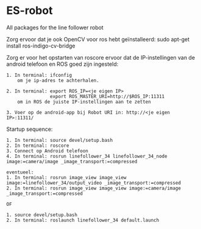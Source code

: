 # ES-robot
All packages for the line follower robot

Zorg ervoor dat je ook OpenCV voor ros hebt geïnstalleerd:
	sudo apt-get install ros-indigo-cv-bridge

Zorg er voor het opstarten van roscore ervoor dat de IP-instellingen van de android telefoon en ROS goed zijn ingesteld:

	1. In terminal: ifconfig
		om je ip-adres te achterhalen.

	2. In terminal: export ROS_IP=<je eigen IP>
					export ROS_MASTER_URI=http://$ROS_IP:11311
		om in ROS de juiste IP-instellingen aan te zetten

	3. Voer op de android-app bij Robot URI in: http://<je eigen IP>:11311/

Startup sequence:
	
	1. In terminal: source devel/setup.bash
	2. In terminal: roscore
	3. Connect op Android telefoon
	4. In terminal: rosrun linefollower_34 linefollower_34_node image:=camera/image _image_transport:=compressed

	eventueel:
	1. In terminal: rosrun image_view image_view image:=linefollower_34/output_video _image_transport:=compressed
	2. In terminal: rosrun image_view image_view image:=camera/image _image_transport:=compressed

	OF

	1. source devel/setup.bash
	2. In terminal: roslaunch linefollower_34 default.launch
	